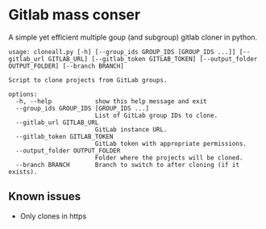 # Gitlab mass conser

A simple yet efficient multiple goup (and subgroup) gitlab cloner in python.

```
usage: cloneall.py [-h] [--group_ids GROUP_IDS [GROUP_IDS ...]] [--gitlab_url GITLAB_URL] [--gitlab_token GITLAB_TOKEN] [--output_folder OUTPUT_FOLDER] [--branch BRANCH]

Script to clone projects from GitLab groups.

options:
  -h, --help            show this help message and exit
  --group_ids GROUP_IDS [GROUP_IDS ...]
                        List of GitLab group IDs to clone.
  --gitlab_url GITLAB_URL
                        GitLab instance URL.
  --gitlab_token GITLAB_TOKEN
                        GitLab token with appropriate permissions.
  --output_folder OUTPUT_FOLDER
                        Folder where the projects will be cloned.
  --branch BRANCH       Branch to switch to after cloning (if it exists).
```

## Known issues

- Only clones in https

